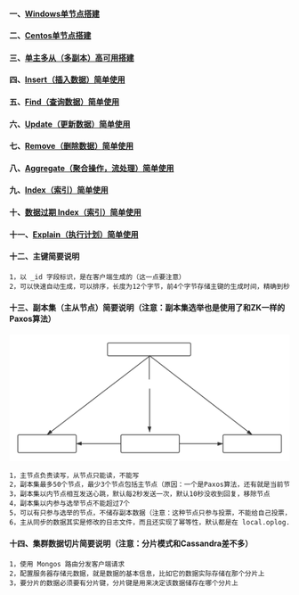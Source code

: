 #### 一、[Windows单节点搭建][1]
#### 二、[Centos单节点搭建][10]
#### 三、[单主多从（多副本）高可用搭建][10]
#### 四、[Insert（插入数据）简单使用][2]
#### 五、[Find（查询数据）简单使用][3]
#### 六、[Update（更新数据）简单使用][4]
#### 七、[Remove（删除数据）简单使用][5]
#### 八、[Aggregate（聚合操作，流处理）简单使用][6]
#### 九、[Index（索引）简单使用][7]
#### 十、[数据过期 Index（索引）简单使用][9]
#### 十一、[Explain（执行计划）简单使用][8]
#### 十二、主键简要说明
```bash
1，以 _id 字段标识，是在客户端生成的（这一点要注意）
2，可以快速自动生成，可以排序，长度为12个字节，前4个字节存储主键的生成时间，精确到秒
```
#### 十三、副本集（主从节点）简要说明（注意：副本集选举也是使用了和ZK一样的Paxos算法）
![object](https://github.com/firechiang/mongodb-test/blob/master/image/single-primary-replication.svg)
```bash
1，主节点负责读写，从节点只能读，不能写
2，副本集最多50个节点，最少3个节点包括主节点（原因：一个是Paxos算法，还有就是当前节点要向其它节点发送心跳，节点太多，影响效率）
3，副本集以内节点相互发送心跳，默认每2秒发送一次，默认10秒没收到回复，移除节点
4，副本集以内参与选举节点不能超过7个
5，可以有只参与选举的节点，不储存副本数据（注意：这种节点只参与投票，不能给自己投票，不能储存数据）
6，主从同步的数据其实是修改的日志文件，而且还实现了幂等性，默认都是在 local.oplog.rs 数据库里面
```
#### 十四、集群数据切片简要说明（注意：分片模式和Cassandra差不多）
```bash
1，使用 Mongos 路由分发客户端请求
2，配置服务器存储元数据，就是数据的基本信息，比如它的数据实际存储在那个分片上
3，要分片的数据必须要有分片键，分片键是用来决定该数据储存在哪个分片上
```

[1]: https://github.com/firechiang/mongodb-test/blob/master/doc/windows-install-dev.md
[2]: https://github.com/firechiang/mongodb-test/blob/master/doc/shell_insert_use.md
[3]: https://github.com/firechiang/mongodb-test/blob/master/doc/shell_find_use.md
[4]: https://github.com/firechiang/mongodb-test/blob/master/doc/shell_update_use.md
[5]: https://github.com/firechiang/mongodb-test/blob/master/doc/shell_remove_use.md
[6]: https://github.com/firechiang/mongodb-test/blob/master/doc/shell_aggregate_use.md
[7]: https://github.com/firechiang/mongodb-test/blob/master/doc/shell_index_use.md
[8]: https://github.com/firechiang/mongodb-test/blob/master/doc/shell_explain_use.md
[9]: https://github.com/firechiang/mongodb-test/blob/master/doc/shell_index_use.md#%E5%88%9B%E5%BB%BA%E5%B8%A6%E8%BF%87%E6%9C%9F%E6%97%B6%E9%97%B4%E7%9A%84-index%E7%B4%A2%E5%BC%95%E8%BF%87%E6%9C%9F%E5%90%8E%E6%95%B0%E6%8D%AE%E4%B9%9F%E5%B0%86%E8%A2%AB%E5%88%A0%E9%99%A4%E6%B3%A8%E6%84%8F%E5%8F%AA%E8%83%BD%E5%9C%A8%E6%97%B6%E9%97%B4%E7%B1%BB%E5%9E%8B%E5%AD%97%E6%AE%B5%E4%B8%8A%E4%BD%BF%E7%94%A81-%E8%A1%A8%E7%A4%BA%E7%B4%A2%E5%BC%95%E7%9A%84%E9%94%AE%E5%80%BC%E6%8C%89%E7%85%A7%E4%BB%8E%E5%B0%8F%E5%88%B0%E5%A4%A7%E7%9A%84%E9%A1%BA%E5%BA%8F%E6%8E%92%E5%BA%8F-1-%E8%A1%A8%E7%A4%BA%E7%B4%A2%E5%BC%95%E7%9A%84%E9%94%AE%E5%80%BC%E6%8C%89%E7%85%A7%E4%BB%8E%E5%A4%A7%E5%88%B0%E5%B0%8F%E7%9A%84%E9%A1%BA%E5%BA%8F%E6%8E%92%E5%BA%8F
[10]: https://github.com/firechiang/mongodb-test/blob/master/doc/centos-install-single.md